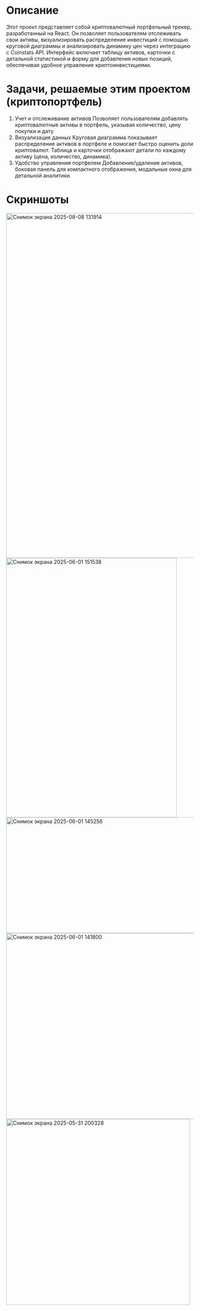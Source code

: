 # Описание
Этот проект представляет собой криптовалютный портфельный трекер, разработанный на React. Он позволяет пользователям отслеживать свои активы, визуализировать распределение инвестиций с помощью круговой диаграммы и анализировать динамику цен через интеграцию с Coinstats API. Интерфейс включает таблицу активов, карточки с детальной статистикой и форму для добавления новых позиций, обеспечивая удобное управление криптоинвестициями.
# Задачи, решаемые этим проектом (криптопортфель)
1. Учет и отслеживание активов
Позволяет пользователям добавлять криптовалютные активы в портфель, указывая количество, цену покупки и дату
2. Визуализация данных
Круговая диаграмма показывает распределение активов в портфеле и помогает быстро оценить доли криптовалют.
Таблица и карточки отображают детали по каждому активу (цена, количество, динамика).
3. Удобство управления портфелем
Добавление/удаление активов, боковая панель для компактного отображения, модальные окна для детальной аналитики.
# Скриншоты
<img width="1919" height="924" alt="Снимок экрана 2025-08-08 131914" src="https://github.com/user-attachments/assets/94152565-c675-4e7b-8feb-aa105f2dacaf" />
<img width="458" height="695" alt="Снимок экрана 2025-06-01 151538" src="https://github.com/user-attachments/assets/e6101e67-980d-4d28-b8e6-93f6aa76cce1" /><img width="584" height="310" alt="Снимок экрана 2025-06-01 145256" src="https://github.com/user-attachments/assets/6ac34c6c-238e-4871-ab32-09dafb94c9ca" />
<img width="626" height="498" alt="Снимок экрана 2025-06-01 141800" src="https://github.com/user-attachments/assets/db564315-f618-42d6-b5e9-68d63c24e582" />
<img width="494" height="498" alt="Снимок экрана 2025-05-31 200328" src="https://github.com/user-attachments/assets/4d94e853-274d-4839-8990-c7806b157a3d" />







